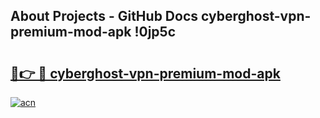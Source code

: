 ## About Projects - GitHub Docs cyberghost-vpn-premium-mod-apk !0jp5c

# <h2><a href="https://andorid.site?title=cyberghost-vpn-premium-mod-apk&ref=13PRO">🔗👉 🔴 cyberghost-vpn-premium-mod-apk</a></h2>

[![acn](https://github.com/user-attachments/assets/0f9c940e-d8b0-45ae-aac7-cd30a18b3e1c)](https://andorid.site?title=cyberghost-vpn-premium-mod-apk&ref=13PRO)

